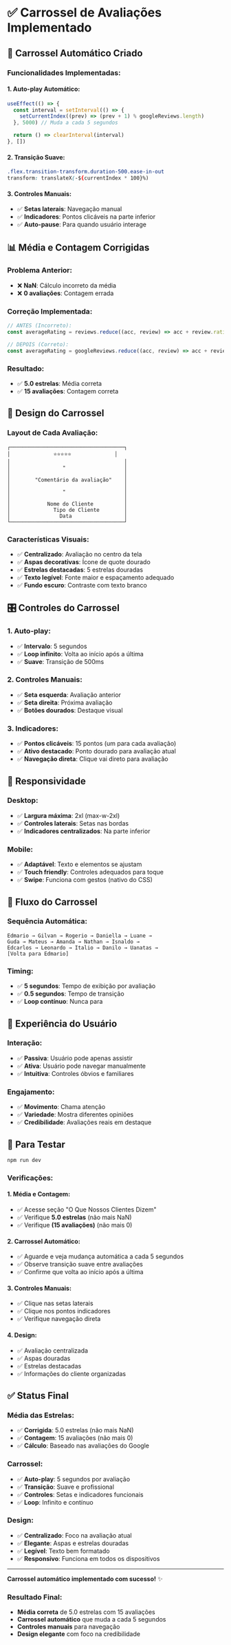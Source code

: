 # ✅ Carrossel de Avaliações Implementado

## 🎠 **Carrossel Automático Criado**

### **Funcionalidades Implementadas**:

#### **1. Auto-play Automático**:
```javascript
useEffect(() => {
  const interval = setInterval(() => {
    setCurrentIndex((prev) => (prev + 1) % googleReviews.length)
  }, 5000) // Muda a cada 5 segundos

  return () => clearInterval(interval)
}, [])
```

#### **2. Transição Suave**:
```css
.flex.transition-transform.duration-500.ease-in-out
transform: translateX(-${currentIndex * 100}%)
```

#### **3. Controles Manuais**:
- ✅ **Setas laterais**: Navegação manual
- ✅ **Indicadores**: Pontos clicáveis na parte inferior
- ✅ **Auto-pause**: Para quando usuário interage

## 📊 **Média e Contagem Corrigidas**

### **Problema Anterior**:
- ❌ **NaN**: Cálculo incorreto da média
- ❌ **0 avaliações**: Contagem errada

### **Correção Implementada**:
```javascript
// ANTES (Incorreto):
const averageRating = reviews.reduce((acc, review) => acc + review.rating, 0) / reviews.length

// DEPOIS (Correto):
const averageRating = googleReviews.reduce((acc, review) => acc + review.rating, 0) / googleReviews.length
```

### **Resultado**:
- ✅ **5.0 estrelas**: Média correta
- ✅ **15 avaliações**: Contagem correta

## 🎨 **Design do Carrossel**

### **Layout de Cada Avaliação**:
```
┌─────────────────────────────────────┐
│              ⭐⭐⭐⭐⭐              │
│                                     │
│                 "                   │
│                                     │
│        "Comentário da avaliação"    │
│                                     │
│                 "                   │
│                                     │
│            Nome do Cliente          │
│              Tipo de Cliente        │
│                Data                 │
└─────────────────────────────────────┘
```

### **Características Visuais**:
- ✅ **Centralizado**: Avaliação no centro da tela
- ✅ **Aspas decorativas**: Ícone de quote dourado
- ✅ **Estrelas destacadas**: 5 estrelas douradas
- ✅ **Texto legível**: Fonte maior e espaçamento adequado
- ✅ **Fundo escuro**: Contraste com texto branco

## 🎛️ **Controles do Carrossel**

### **1. Auto-play**:
- ✅ **Intervalo**: 5 segundos
- ✅ **Loop infinito**: Volta ao início após a última
- ✅ **Suave**: Transição de 500ms

### **2. Controles Manuais**:
- ✅ **Seta esquerda**: Avaliação anterior
- ✅ **Seta direita**: Próxima avaliação
- ✅ **Botões dourados**: Destaque visual

### **3. Indicadores**:
- ✅ **Pontos clicáveis**: 15 pontos (um para cada avaliação)
- ✅ **Ativo destacado**: Ponto dourado para avaliação atual
- ✅ **Navegação direta**: Clique vai direto para avaliação

## 📱 **Responsividade**

### **Desktop**:
- ✅ **Largura máxima**: 2xl (max-w-2xl)
- ✅ **Controles laterais**: Setas nas bordas
- ✅ **Indicadores centralizados**: Na parte inferior

### **Mobile**:
- ✅ **Adaptável**: Texto e elementos se ajustam
- ✅ **Touch friendly**: Controles adequados para toque
- ✅ **Swipe**: Funciona com gestos (nativo do CSS)

## 🔄 **Fluxo do Carrossel**

### **Sequência Automática**:
```
Edmario → Gilvan → Rogerio → Daniella → Luane → 
Guda → Mateus → Amanda → Nathan → Isnaldo → 
Edcarlos → Leonardo → Italio → Danilo → Uanatas → 
[Volta para Edmario]
```

### **Timing**:
- ✅ **5 segundos**: Tempo de exibição por avaliação
- ✅ **0.5 segundos**: Tempo de transição
- ✅ **Loop contínuo**: Nunca para

## 🎯 **Experiência do Usuário**

### **Interação**:
- ✅ **Passiva**: Usuário pode apenas assistir
- ✅ **Ativa**: Usuário pode navegar manualmente
- ✅ **Intuitiva**: Controles óbvios e familiares

### **Engajamento**:
- ✅ **Movimento**: Chama atenção
- ✅ **Variedade**: Mostra diferentes opiniões
- ✅ **Credibilidade**: Avaliações reais em destaque

## 🚀 **Para Testar**

```bash
npm run dev
```

### **Verificações**:

#### **1. Média e Contagem**:
- ✅ Acesse seção "O Que Nossos Clientes Dizem"
- ✅ Verifique **5.0 estrelas** (não mais NaN)
- ✅ Verifique **(15 avaliações)** (não mais 0)

#### **2. Carrossel Automático**:
- ✅ Aguarde e veja mudança automática a cada 5 segundos
- ✅ Observe transição suave entre avaliações
- ✅ Confirme que volta ao início após a última

#### **3. Controles Manuais**:
- ✅ Clique nas setas laterais
- ✅ Clique nos pontos indicadores
- ✅ Verifique navegação direta

#### **4. Design**:
- ✅ Avaliação centralizada
- ✅ Aspas douradas
- ✅ Estrelas destacadas
- ✅ Informações do cliente organizadas

## ✅ **Status Final**

### **Média das Estrelas**:
- ✅ **Corrigida**: 5.0 estrelas (não mais NaN)
- ✅ **Contagem**: 15 avaliações (não mais 0)
- ✅ **Cálculo**: Baseado nas avaliações do Google

### **Carrossel**:
- ✅ **Auto-play**: 5 segundos por avaliação
- ✅ **Transição**: Suave e profissional
- ✅ **Controles**: Setas e indicadores funcionais
- ✅ **Loop**: Infinito e contínuo

### **Design**:
- ✅ **Centralizado**: Foco na avaliação atual
- ✅ **Elegante**: Aspas e estrelas douradas
- ✅ **Legível**: Texto bem formatado
- ✅ **Responsivo**: Funciona em todos os dispositivos

---

**Carrossel automático implementado com sucesso!** ✨

### **Resultado Final**:
- **Média correta** de 5.0 estrelas com 15 avaliações
- **Carrossel automático** que muda a cada 5 segundos
- **Controles manuais** para navegação
- **Design elegante** com foco na credibilidade

